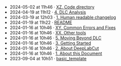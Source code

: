 - 2024-05-02 at 11h46 · [XZ. Code directory](./XZ.%20Code%20directory.md)  
- 2024-04-19 at 11h12 · [4. DLC Analysis](./4.%20DLC%20Analysis.md)  
- 2024-03-19 at 12h03 · [1. Human readable changelog](./1.%20Human%20readable%20changelog.md)  
- 2024-01-19 at 11h22 · [README](./README.md)  
- 2024-01-16 at 10h46 · [XY. Common Errors and Fixes](./XY.%20Common%20Errors%20and%20Fixes.md)  
- 2024-01-16 at 10h46 · [XX. Other tools](./XX.%20Other%20tools.md)  
- 2024-01-16 at 10h46 · [5. Moving Beyond DLC](./5.%20Moving%20Beyond%20DLC.md)  
- 2024-01-16 at 10h46 · [3. Getting Started](./3.%20Getting%20Started.md)  
- 2024-01-16 at 10h46 · [2. About DeepLabCut](./2.%20About%20DeepLabCut.md)  
- 2024-01-16 at 10h46 · [1. About this Document](./1.%20About%20this%20Document.md)  
- 2023-09-04 at 10h51 · [basic_template](./basic_template.md)  
